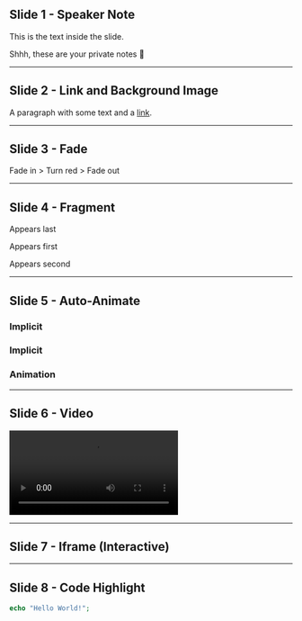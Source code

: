 <meta charset="utf-8">
<meta name="viewport" content="width=device-width, initial-scale=1.0, maximum-scale=1.0, user-scalable=no">

<link rel="stylesheet" href="dist/reset.css">
<link rel="stylesheet" href="dist/reveal.css">
<!-- Theme used for syntax highlighted code -->
<link rel="stylesheet" href="dist/theme/league.css">

<!-- Plugin used for highlighting -->
<link rel="stylesheet" href="plugin/highlight/monokai.css">
<!-- Plugin used for markdown presentations -->
<link rel="stylesheet" href="plugin/markdown/markdown.js">
<!-- Plugin used for highlighting -->
<link rel="stylesheet" href="plugin/highlight/highlight.js">
<!-- Plugin used to take speaker notes -->
<link rel="stylesheet" href="plugin/notes/notes.js">

## Slide 1 - Speaker Note

This is the text inside the slide.

  <aside class="notes">
    Shhh, these are your private notes 📝
  </aside>

---

## Slide 2 - Link and Background Image

A paragraph with some text and a [link](https://hakim.se).

<section data-background-transition="convex"
        data-background-image="https://picsum.photos/id/870/2000/1500?grayscale&blur=2">
</section>

---

## Slide 3 - Fade

<section 
  data-background-color="lightblue">
  <span class="fragment fade-in">
    <span class="fragment highlight-red">
      <span class="fragment fade-out">
        Fade in > Turn red > Fade out
      </span>
    </span>
  </span>
</section>

---

## Slide 4 - Fragment

<p class="fragment" data-fragment-index="3">Appears last</p>
<p class="fragment" data-fragment-index="1">Appears first</p>
<p class="fragment" data-fragment-index="2">Appears second</p>

---

## Slide 5 - Auto-Animate

<section 
  data-auto-animate>
  <h3>Implicit</h3>
</section>

<section 
  data-auto-animate>
    <h3>Implicit</h3>
    <h3>Animation</h3>
</section>

---

## Slide 6 - Video

<video data-autoplay src="https://static.slid.es/site/homepage/v1/homepage-video-editor.mp4"></video>

---

## Slide 7 - Iframe (Interactive)

<section 
  data-background-iframe="http://osmankayi.com" 
  data-background-interactive>
</section>

---

## Slide 8 - Code Highlight

```php
echo "Hello World!";
```
